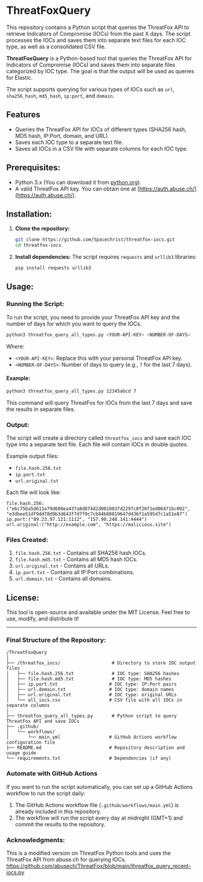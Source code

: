 # ThreatFoxQuery

This repository contains a Python script that queries the ThreatFox API to retrieve Indicators of Compromise (IOCs) from the past X days. The script processes the IOCs and saves them into separate text files for each IOC type, as well as a consolidated CSV file.

**ThreatFoxQuery** is a Python-based tool that queries the ThreatFox API for Indicators of Compromise (IOCs) and saves them into separate files categorized by IOC type. The goal is that the output will be used as queries for Elastic.

The script supports querying for various types of IOCs such as `url`, `sha256_hash`, `md5_hash`, `ip:port`, and `domain`.


## Features
- Queries the ThreatFox API for IOCs of different types (SHA256 hash, MD5 hash, IP:Port, domain, and URL).
- Saves each IOC type to a separate text file.
- Saves all IOCs in a CSV file with separate columns for each IOC type.

## Prerequisites:
- Python 3.x (You can download it from [python.org](https://www.python.org/downloads/)).
- A valid ThreatFox API key. You can obtain one at [https://auth.abuse.ch/](https://auth.abuse.ch/).

## Installation:

1. **Clone the repository:**
   ```bash
   git clone https://github.com/Spacechrist/threatfox-iocs.git
   cd threatfox-iocs
   ```

2. **Install dependencies:**
   The script requires `requests` and `urllib3` libraries:
   ```bash
   pip install requests urllib3
   ```

## Usage:

### Running the Script:
To run the script, you need to provide your ThreatFox API key and the number of days for which you want to query the IOCs.

```bash
python3 threatfox_query_all_types.py <YOUR-API-KEY> <NUMBER-OF-DAYS>
```

Where:
- `<YOUR-API-KEY>`: Replace this with your personal ThreatFox API key.
- `<NUMBER-OF-DAYS>`: Number of days to query (e.g., `7` for the last 7 days).

#### Example:
```bash
python3 threatfox_query_all_types.py 12345abcd 7
```

This command will query ThreatFox for IOCs from the last 7 days and save the results in separate files.

### Output:
The script will create a directory called `threatfox_iocs` and save each IOC type into a separate text file. Each file will contain IOCs in double quotes.

Example output files:
- `file.hash.256.txt`
- `ip.port.txt`
- `url.original.txt`

Each file will look like:
```
file.hash.256:("e6c75ba5d611e79d680ea437a8d874d2d001003fd2297c0f20f1ed06471bc002", "e3dbee51df9dd78d9b3d643f7d7f9c7cb84b88819647d436f1a595d7c1a51e87")
ip.port:("89.23.97.121:1112", "157.90.248.141:4444")
url.original:("http://example.com", "https://malicious.site")
```

### Files Created:
1. `file.hash.256.txt` - Contains all SHA256 hash IOCs.
2. `file.hash.md5.txt` - Contains all MD5 hash IOCs.
3. `url.original.txt` - Contains all URLs.
4. `ip.port.txt` - Contains all IP:Port combinations.
5. `url.domain.txt` - Contains all domains.

## License:
This tool is open-source and available under the MIT License. Feel free to use, modify, and distribute it!

---

### Final Structure of the Repository:

```
/ThreatFoxQuery
│
├── /threatfox_iocs/                   # Directory to store IOC output files
│   ├── file.hash.256.txt              # IOC type: SHA256 hashes
│   ├── file.hash.md5.txt              # IOC type: MD5 hashes
│   ├── ip.port.txt                   # IOC type: IP:Port pairs
│   ├── url.domain.txt                # IOC type: domain names
│   ├── url.original.txt              # IOC type: original URLs
│   └── all_iocs.csv                  # CSV file with all IOCs in separate columns
│
├── threatfox_query_all_types.py       # Python script to query ThreatFox API and save IOCs
├── .github/
│   └── workflows/
│       └── main.yml                  # GitHub Actions workflow configuration file
├── README.md                         # Repository description and usage guide
└── requirements.txt                  # Dependencies (if any)
```


### Automate with GitHub Actions

If you want to run the script automatically, you can set up a GitHub Actions workflow to run the script daily:

1. The GitHub Actions workflow file (`.github/workflows/main.yml`) is already included in this repository.
2. The workflow will run the script every day at midnight (GMT+1) and commit the results to the repository.



### Acknowledgments:
This is a modified version on ThreatFox Python tools and uses the ThreatFox API from abuse.ch for querying IOCs.
https://github.com/abusech/ThreatFox/blob/main/threatfox_query_recent-iocs.py
